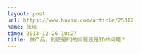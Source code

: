 ```yaml
---
layout: post
url: https://www.huxiu.com/article/25312
name: 张琦
time: 2013-12-26 10:27
title: 做产品，到底是EQ的问题还是IQ的问题？
---
```

